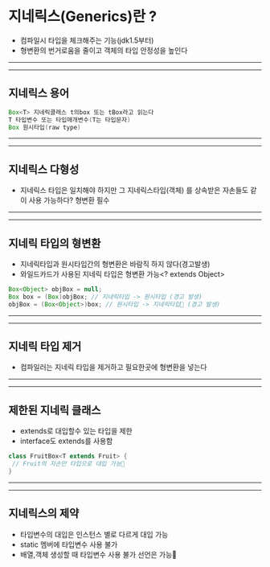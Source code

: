 # 지네릭스(Generics)란 ? 
- 컴파일시 타입을 체크해주는 기능(jdk1.5부터)
- 형변환의 번거로움을 줄이고 객체의 타입 안정성을 높인다
---
---
## 지네릭스 용어
```java
Box<T> 지네릭클래스 t의box 또는 tBox라고 읽는다
T 타입변수 또는 타입매개변수(T는 타입문자)
Box 원시타입(raw type)
```
---
---
## 지네릭스 다형성
- 지네릭스 타입은 일치해야 하지만 그 지네릭스타입(객체) 를 상속받은 자손들도 같이 사용 가능하다? 형변환 필수
---
---
## 지네릭 타입의 형변환
- 지네릭타입과 원시타입간의 형변환은 바람직 하지 않다(경고발생)
- 와일드카드가 사용된 지네릭 타입은 형변환 가능<? extends Object>
```java
Box<Object> objBox = null;
Box box = (Box)objBox; // 지네릭타입 -> 원시타입 (경고 발생)
objBox = (Box<Object>)box; // 원시타입 -> 지네릭타입 (경고 발생)
```
---
---
## 지네릭 타입 제거
- 컴파일러는 지네릭 타입을 제거하고 필요한곳에 형변환을 넣는다
---
---
## 제한된 지네릭 클래스
- extends로 대입할수 있는 타입을 제한
- interface도 extends를 사용함
```java
class FruitBox<T extends Fruit> { 
 // Fruit의 자손만 타입으로 대입 가능
}
```
---
---
## 지네릭스의 제약
- 타입변수의 대입은 인스턴스 별로 다르게 대입 가능
- static 멤버에 타입변수 사용 불가
- 배열,객체 생성할 때 타입변수 사용 불가 선언은 가능